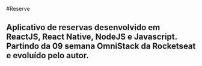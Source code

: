 #Reserve

## Aplicativo de reservas desenvolvido em ReactJS, React Native, NodeJS e Javascript. Partindo da 09 semana OmniStack da Rocketseat e evoluído pelo autor.